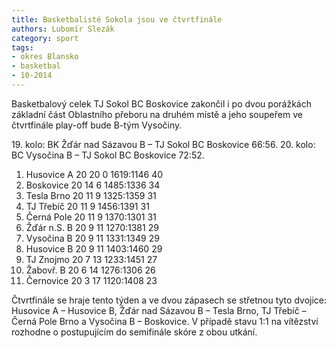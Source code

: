 ```yaml
---
title: Basketbalisté Sokola jsou ve čtvrtfinále
authors: Lubomír Slezák
category: sport
tags:
- okres Blansko
- basketbal
- 10-2014
---
```


Basketbalový celek TJ Sokol BC Boskovice zakončil i po dvou porážkách základní část Oblastního přeboru na druhém místě a jeho soupeřem ve čtvrtfinále play-off bude B-tým Vysočiny.

19\. kolo: BK Žďár nad Sázavou B – TJ Sokol BC Boskovice 66:56. 20. kolo: BC Vysočina B – TJ Sokol BC Boskovice 72:52.

1. Husovice A 	20 20 0 	1619:1146 	40
2. Boskovice 	20 14 6 	1485:1336 	34
3. Tesla Brno 	20 11 9 	1325:1359 	31
4. TJ Třebíč 	20 11 9 	1456:1391 	31
5. Černá Pole 	20 11 9 	1370:1301 	31
6. Žďár n.S. B 	20 9 11 	1270:1381 	29
7. Vysočina B 	20 9 11 	1331:1349 	29
8. Husovice B 	20 9 11 	1403:1460 	29
9. TJ Znojmo 	20 7 13 	1233:1451 	27
10. Žabovř. B 	20 6 14 	1276:1306 	26
11. Černovice 	20 3 17 	1120:1408 	23

Čtvrtfinále se hraje tento týden a ve dvou zápasech se střetnou tyto dvojice: Husovice A – Husovice B, Žďár nad Sázavou B – Tesla Brno, TJ Třebíč – Černá Pole Brno a Vysočina B – Boskovice. V případě stavu 1:1 na vítězství rozhodne o postupujícím do semifinále skóre z obou utkání.